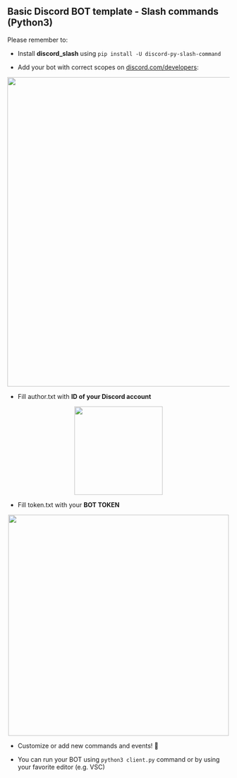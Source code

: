 ## Basic Discord BOT template - Slash commands (Python3)

Please remember to:

- Install **discord_slash** using `pip install -U discord-py-slash-command`

- Add your bot with correct scopes on [discord.com/developers](https://discord.com/developers/applications):
<p align="center">
  <img src="https://cdn.discordapp.com/attachments/704387250351243425/815685507257335838/8a88820e3359af00dd01d054f2f15194.png" width=700 /></br>
</p>

- Fill author.txt with **ID of your Discord account**
<p align="center">
  <img src="https://cdn.discordapp.com/attachments/704387250351243425/798207122882035752/unknown.png" width=200 /></br>
</p>

- Fill token.txt with your **BOT TOKEN**
<p align="center">
  <img src="https://cdn.discordapp.com/attachments/704387250351243425/798206551856382002/unknown.png" width=500 /></br>
</p>

- Customize or add new commands and events! 🎉

- You can run your BOT using `python3 client.py` command or by using your favorite editor (e.g. VSC)
